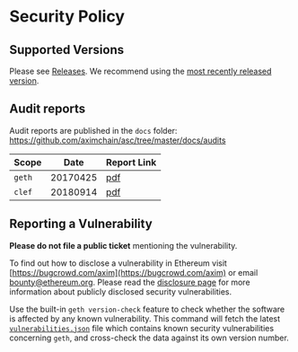# Security Policy

## Supported Versions

Please see [Releases](https://github.com/aximchain/asc/releases). We recommend using the [most recently released version](https://github.com/aximchain/asc/releases/latest).

## Audit reports

Audit reports are published in the `docs` folder: https://github.com/aximchain/asc/tree/master/docs/audits

| Scope  | Date     | Report Link                                                                                              |
| ------ | -------- | -------------------------------------------------------------------------------------------------------- |
| `geth` | 20170425 | [pdf](https://github.com/ethereum/go-ethereum/blob/master/docs/audits/2017-04-25_Geth-audit_Truesec.pdf) |
| `clef` | 20180914 | [pdf](https://github.com/ethereum/go-ethereum/blob/master/docs/audits/2018-09-14_Clef-audit_NCC.pdf)     |

## Reporting a Vulnerability

**Please do not file a public ticket** mentioning the vulnerability.

To find out how to disclose a vulnerability in Ethereum visit [https://bugcrowd.com/axim](https://bugcrowd.com/axim) or email bounty@ethereum.org. Please read the [disclosure page](https://github.com/aximchain/asc/security/advisories) for more information about publicly disclosed security vulnerabilities.

Use the built-in `geth version-check` feature to check whether the software is affected by any known vulnerability. This command will fetch the latest [`vulnerabilities.json`](https://geth.ethereum.org/docs/vulnerabilities/vulnerabilities.json) file which contains known security vulnerabilities concerning `geth`, and cross-check the data against its own version number.

